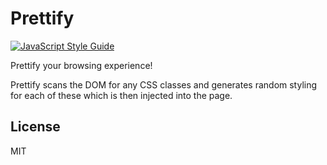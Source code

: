 # Prettify

[![JavaScript Style Guide](https://img.shields.io/badge/code_style-standard-brightgreen.svg)](https://standardjs.com)

Prettify your browsing experience!

Prettify scans the DOM for any CSS classes and generates random styling for each of these which is then injected into the page.

## License

MIT
